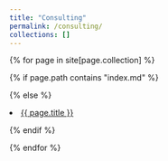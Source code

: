 ```yaml
---
title: "Consulting"
permalink: /consulting/
collections: []
---
```


{% for page in site[page.collection] %}

{% if page.path contains "index.md" %}<!-- ignore landing pages -->

{% else %}

  <li><a href="{{ page.url | prepend:site.baseurl  }}">{{ page.title }}</a></li>

{% endif %}

{% endfor %}
